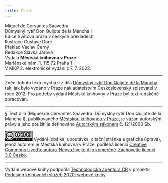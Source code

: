 ```yaml
---
title: Tiráž
---
```


Miguel de Cervantes Saavedra  
Důmyslný rytíř Don Quijote de la Mancha I  
Edice Světová próza v českých překladech  
Ilustrace Gustave Doré  
Překlad Václav Černý  
Redakce Slávka Járová  
Vydala **Městská knihovna v Praze**  
Mariánské nám. 1, 115 72 Praha 1  
V MKP 2. elektronické vydání z 7. 7. 2022.

***

Znění tohoto textu vychází z díla [Důmyslný rytíř Don Quijote de la Mancha](https://search.mlp.cz/cz/titul/dumyslny-rytir-don-quijote-de-la-mancha/3810101/) tak, jak bylo vydáno v Praze nakladatelstvím Československý spisovatel v roce 2012. Pro potřeby vydání Městské knihovny v Praze byl text redakčně zpracován.

***

§
Text díla (Miguel de Cervantes Saavedra: Důmyslný rytíř Don Quijote de la Mancha I), publikovaného [Městskou knihovnou v Praze](http://www.mlp.cz/), je vázán autorskými právy a jeho použití je definováno [Autorským zákonem](https://www.mkcr.cz/predpisy-zakonu-709.html) č. 121/2000 Sb.

[![](./resources/image002.jpg)](http://creativecommons.org/licenses/by-nc-sa/3.0/cz/)
Vydání (obálka, upoutávka, citační stránka a grafická úprava), jehož autorem je Městská knihovna v Praze, podléhá licenci [Creative Commons Uveďte autora-Nevyužívejte dílo komerčně-Zachovejte licenci 3.0 Česko](https://creativecommons.org/licenses/by-nc-sa/3.0/cz/).

***

Vydání webové knihy podpořila [Technologická agentura ČR](https://www.tacr.cz/) v projektu [Redesign knihovních služeb 2020: webové knihy](https://starfos.tacr.cz/cs/project/TL04000391).